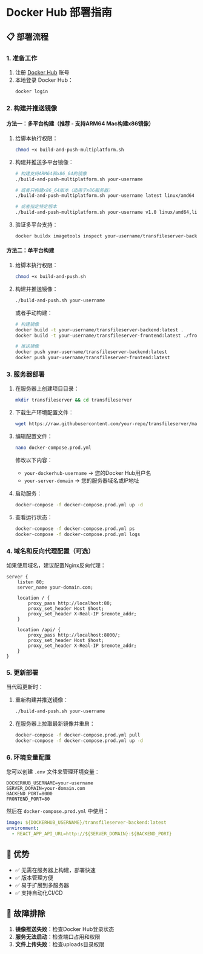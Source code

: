 # Docker Hub 部署指南

## 📋 部署流程

### 1. 准备工作

1. 注册 [Docker Hub](https://hub.docker.com/) 账号
2. 本地登录 Docker Hub：
   ```bash
   docker login
   ```

### 2. 构建并推送镜像

#### 方法一：多平台构建（推荐 - 支持ARM64 Mac构建x86镜像）

1. 给脚本执行权限：
   ```bash
   chmod +x build-and-push-multiplatform.sh
   ```

2. 构建并推送多平台镜像：
   ```bash
   # 构建支持ARM64和x86_64的镜像
   ./build-and-push-multiplatform.sh your-username
   
   # 或者只构建x86_64版本（适用于x86服务器）
   ./build-and-push-multiplatform.sh your-username latest linux/amd64
   
   # 或者指定特定版本
   ./build-and-push-multiplatform.sh your-username v1.0 linux/amd64,linux/arm64
   ```

3. 验证多平台支持：
   ```bash
   docker buildx imagetools inspect your-username/transfileserver-backend:latest
   ```

#### 方法二：单平台构建

1. 给脚本执行权限：
   ```bash
   chmod +x build-and-push.sh
   ```

2. 构建并推送镜像：
   ```bash
   ./build-and-push.sh your-username
   ```

   或者手动构建：
   ```bash
   # 构建镜像
   docker build -t your-username/transfileserver-backend:latest .
   docker build -t your-username/transfileserver-frontend:latest ./frontend
   
   # 推送镜像
   docker push your-username/transfileserver-backend:latest
   docker push your-username/transfileserver-frontend:latest
   ```

### 3. 服务器部署

1. 在服务器上创建项目目录：
   ```bash
   mkdir transfileserver && cd transfileserver
   ```

2. 下载生产环境配置文件：
   ```bash
   wget https://raw.githubusercontent.com/your-repo/transfileserver/main/docker-compose.prod.yml
   ```

3. 编辑配置文件：
   ```bash
   nano docker-compose.prod.yml
   ```
   
   修改以下内容：
   - `your-dockerhub-username` → 您的Docker Hub用户名
   - `your-server-domain` → 您的服务器域名或IP地址

4. 启动服务：
   ```bash
   docker-compose -f docker-compose.prod.yml up -d
   ```

5. 查看运行状态：
   ```bash
   docker-compose -f docker-compose.prod.yml ps
   docker-compose -f docker-compose.prod.yml logs
   ```

### 4. 域名和反向代理配置（可选）

如果使用域名，建议配置Nginx反向代理：

```nginx
server {
    listen 80;
    server_name your-domain.com;
    
    location / {
        proxy_pass http://localhost:80;
        proxy_set_header Host $host;
        proxy_set_header X-Real-IP $remote_addr;
    }
    
    location /api/ {
        proxy_pass http://localhost:8000/;
        proxy_set_header Host $host;
        proxy_set_header X-Real-IP $remote_addr;
    }
}
```

### 5. 更新部署

当代码更新时：

1. 重新构建并推送镜像：
   ```bash
   ./build-and-push.sh your-username
   ```

2. 在服务器上拉取最新镜像并重启：
   ```bash
   docker-compose -f docker-compose.prod.yml pull
   docker-compose -f docker-compose.prod.yml up -d
   ```

### 6. 环境变量配置

您可以创建 `.env` 文件来管理环境变量：

```env
DOCKERHUB_USERNAME=your-username
SERVER_DOMAIN=your-domain.com
BACKEND_PORT=8000
FRONTEND_PORT=80
```

然后在 `docker-compose.prod.yml` 中使用：
```yaml
image: ${DOCKERHUB_USERNAME}/transfileserver-backend:latest
environment:
  - REACT_APP_API_URL=http://${SERVER_DOMAIN}:${BACKEND_PORT}
```

## 🚀 优势

- ✅ 无需在服务器上构建，部署快速
- ✅ 版本管理方便
- ✅ 易于扩展到多服务器
- ✅ 支持自动化CI/CD

## 🔧 故障排除

1. **镜像推送失败**：检查Docker Hub登录状态
2. **服务无法启动**：检查端口占用和权限
3. **文件上传失败**：检查uploads目录权限 